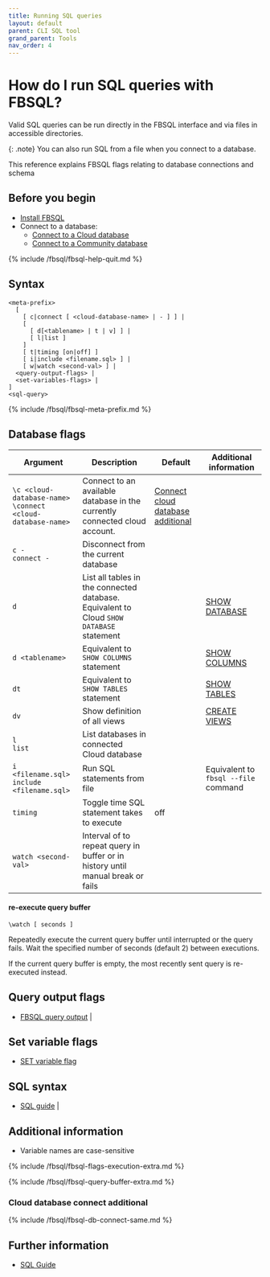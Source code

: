 ```yaml
---
title: Running SQL queries
layout: default
parent: CLI SQL tool
grand_parent: Tools
nav_order: 4
---
```


# How do I run SQL queries with FBSQL?

Valid SQL queries can be run directly in the FBSQL interface and via files in accessible directories.

{: .note}
You can also run SQL from a file when you connect to a database.

This reference explains FBSQL flags relating to database connections and schema

## Before you begin

* [Install FBSQL](/docs/tools/fbsql/fbsql-install)
* Connect to a database:
  * [Connect to a Cloud database](/docs/tools/fbsql/fbsql-connect-cloud-db)
  * [Connect to a Community database](/docs/tools/fbsql/fbsql-connect-community-db)

{% include /fbsql/fbsql-help-quit.md %}

## Syntax

```
<meta-prefix>
  [
    [ c|connect [ <cloud-database-name> | - ] ] |
    [
      [ d[<tablename> | t | v] ] |
      [ l|list ]
    ]
    [ t|timing [on|off] ]
    [ i|include <filename.sql> ] |
    [ w|watch <second-val> ] |
  <query-output-flags> |
  <set-variables-flags> |
]
<sql-query>

```

{% include /fbsql/fbsql-meta-prefix.md %}

## Database flags

| Argument | Description | Default | Additional information |
|---|---|---|---|
| `\c <cloud-database-name>`<br/>`\connect <cloud-database-name>` | Connect to an available database in the currently connected cloud account. | [Connect cloud database additional](#connect-cloud-database-additional) |
| `c -` <br/> `connect -` | Disconnect from the current database |  |  |
| `d` | List all tables in the connected database. Equivalent to Cloud `SHOW DATABASE` statement |  | [SHOW DATABASE](/docs/sql-guide/statements/statement-database-show) |
| `d <tablename>` | Equivalent to `SHOW COLUMNS` statement |  | [SHOW COLUMNS](/docs/sql-guide/statements/statement-columns-show) |
| `dt` | Equivalent to `SHOW TABLES` statement |  | [SHOW TABLES](/docs/sql-guide/statements/statement-table-show) |
| `dv` | Show definition of all views |  | [CREATE VIEWS](/docs/sql-guide/statements/statement-view-create) |
| `l`<br/>`list` | List databases in connected Cloud database |  |  |
| `i <filename.sql>`<br/>`include <filename.sql>` | Run SQL statements from file |  | Equivalent to `fbsql --file` command |
| `timing` | Toggle time SQL statement takes to execute | off |  |
| `watch <second-val>` | Interval of <second-val> to repeat query in buffer or in history until manual break or fails |  |

####  re-execute query buffer

```shell
\watch [ seconds ]
```

Repeatedly execute the current query buffer until interrupted or the query fails. Wait the specified number of seconds (default 2) between executions.

If the current query buffer is empty, the most recently sent query is re-executed instead.


## Query output flags

* [FBSQL query output](/docs/tools/fbsql/fbsql-config-output) |

## Set variable flags

* [SET variable flag](/docs/tools/fbsql/fbsql-config-set-variable)

## SQL syntax

* [SQL guide](/docs/sql-guide/sql-guide-home) |

## Additional information

* Variable names are case-sensitive

{% include /fbsql/fbsql-flags-execution-extra.md %}

{% include /fbsql/fbsql-query-buffer-extra.md %}

### Cloud database connect additional

{% include /fbsql/fbsql-db-connect-same.md %}

## Further information

* [SQL Guide](/docs/sql-guide/sql-guide-home)
